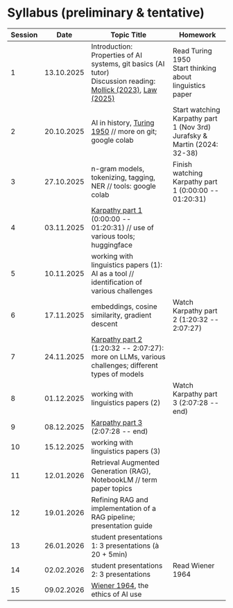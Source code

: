 # Syllabus (preliminary & tentative)
| Session | Date | Topic Title | Homework |
| --- | --- | --- | --- |
| 1 | 13.10.2025 | Introduction: Properties of AI systems, git basics (AI tutor) <br> Discussion reading: [Mollick (2023)](https://www.oneusefulthing.org/p/becoming-strange-in-the-long-singularity), [Law (2025)](https://www.learningfromexamples.com/p/what-academics-get-wrong)| Read Turing 1950<br>Start thinking about linguistics paper |
| 2 | 20.10.2025 | AI in history, [Turing 1950](https://github.com/Tools-for-Natural-Language-Processing/tools-course-material/blob/main/Turing1950.pdf) // more on git; google colab | Start watching Karpathy part 1 (Nov 3rd)<br> Jurafsky & Martin (2024: 32-38)|
| 3 | 27.10.2025 | n-gram models, tokenizing, tagging, NER // tools: google colab | Finish watching Karpathy part 1 (0:00:00 -- 01:20:31)|
| 4 | 03.11.2025 | [Karpathy part 1](https://youtu.be/7xTGNNLPyMI?si=qIU-Up9xHwH4p2jh) (0:00:00 -- 01:20:31) // use of various tools; huggingface |
| 5 | 10.11.2025 | working with linguistics papers (1): AI as a tool // identification of various challenges |
| 6 | 17.11.2025 | embeddings, cosine similarity, gradient descent | Watch Karpathy part 2 (1:20:32 -- 2:07:27)|
| 7 | 24.11.2025 | [Karpathy part 2](https://youtu.be/7xTGNNLPyMI?si=PZEimf5WCNfXBZBq&t=4832) (1:20:32 -- 2:07:27): more on LLMs, various challenges; different types of models |
| 8 | 01.12.2025 | working with linguistics papers (2)| Watch Karpathy part 3 (2:07:28 -- end)|
| 9 | 08.12.2025 | [Karpathy part 3](https://youtu.be/7xTGNNLPyMI?si=LrctojjKaEZYB_g6&t=7648) (2:07:28 -- end)|
| 10 | 15.12.2025 | working with linguistics papers (3)|
| 11 | 12.01.2026 | Retrieval Augmented Generation (RAG),  NotebookLM // term paper topics |
| 12 | 19.01.2026 | Refining RAG and implementation of a RAG pipeline; presentation guide |
| 13 | 26.01.2026 | student presentations 1: 3 presentations (à 20 + 5min) |
| 14 | 02.02.2026 | student presentations 2: 3 presentations | Read Wiener 1964 |
| 15 | 09.02.2026 | [Wiener 1964](https://github.com/Tools-for-Natural-Language-Processing/tools-course-material/blob/main/Wiener_1964.pdf), the ethics of AI use |

<br>

